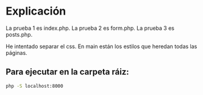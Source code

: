 # Explicación

La prueba 1 es index.php.
La prueba 2 es form.php.
La prueba 3 es posts.php.

He intentado separar el css. En main están los estilos que heredan todas las páginas.

## Para ejecutar en la carpeta ráiz:

```bash
php -S localhost:8000
